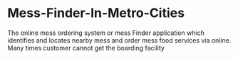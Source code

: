 # Mess-Finder-In-Metro-Cities
The online mess ordering system or mess  Finder application which identifies and  locates nearby mess and order mess food  services via online. Many times customer  cannot get the boarding facility
